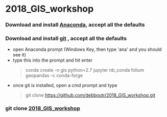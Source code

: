 # **2018_GIS_workshop**

### Download and install [Anaconda](https://www.anaconda.com/download), accept all the defaults
### Download and install [git](https://git-scm.com/download/win) , accept all the defaults
* open Anaconda prompt (Windows Key, then type 'ana' and you should see it)
* type this into the prompt and hit enter
  > conda create -n gis python=2.7 jupyter nb_conda folium geopandas -c conda-forge
* once git is installed, open a cmd prompt and type 
  > git clone https://github.com/debboutr/2018_GIS_workshop.git
### git clone [2018_GIS_workshop](https://github.com/debboutr/2018_GIS_workshop)

